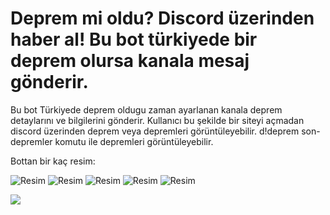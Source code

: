 # Deprem mi oldu? Discord üzerinden haber al! Bu bot türkiyede bir deprem olursa kanala mesaj gönderir.

Bu bot Türkiyede deprem oldugu zaman ayarlanan kanala deprem detaylarını ve bilgilerini gönderir. Kullanıcı bu şekilde bir siteyi açmadan discord üzerinden deprem veya depremleri görüntüleyebilir. d!deprem son-depremler komutu ile depremleri görüntüleyebilir.

Bottan bir kaç resim:



![Resim](https://cdn.discordapp.com/attachments/1000082233492775003/1000369460210847835/unknown.png)
![Resim](https://cdn.discordapp.com/attachments/1002523897196970034/1002557578984824882/unknown.png)
![Resim](https://cdn.discordapp.com/attachments/1002523897196970034/1002558043306864710/unknown.png)
![Resim](https://cdn.discordapp.com/attachments/1002523897196970034/1002558120540770376/unknown.png)
![Resim](https://cdn.discordapp.com/attachments/1002523897196970034/1002558235837992980/unknown.png)


[![](https://images.dmca.com/Badges/dmca-badge-w200-5x1-02.png?ID=79faad3e-82ea-4df4-86b0-b6d547fde49d)](//www.dmca.com/Protection/Status.aspx?ID=79faad3e-82ea-4df4-86b0-b6d547fde49d)
